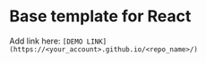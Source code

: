 # Base template for React

Add link here: `[DEMO LINK](https://<your_account>.github.io/<repo_name>/)`
